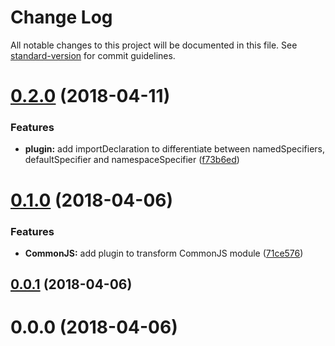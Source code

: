 # Change Log

All notable changes to this project will be documented in this file. See [standard-version](https://github.com/conventional-changelog/standard-version) for commit guidelines.

<a name="0.2.0"></a>
# [0.2.0](https://github.com/JayKan/babel-codemod/compare/v0.1.0...v0.2.0) (2018-04-11)


### Features

* **plugin:** add importDeclaration to differentiate between namedSpecifiers, defaultSpecifier and namespaceSpecifier ([f73b6ed](https://github.com/JayKan/babel-codemod/commit/f73b6ed))



<a name="0.1.0"></a>
# [0.1.0](https://github.com/JayKan/babel-codemod/compare/v0.0.0...v0.1.0) (2018-04-06)


### Features

* **CommonJS:** add plugin to transform CommonJS module ([71ce576](https://github.com/JayKan/babel-codemod/commit/71ce576))



<a name="0.0.1"></a>
## [0.0.1](https://github.com/JayKan/babel-codemod/compare/v0.0.0...v0.0.1) (2018-04-06)



<a name="0.0.0"></a>
# 0.0.0 (2018-04-06)
